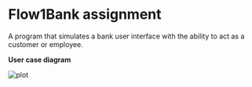 # Flow1Bank assignment

A program that simulates a bank user interface with the ability to act as a customer or employee.

**User case diagram**

![plot](Fhttps://github.com/rosenbaek/Flow1Bank-/blob/main/UseCaseDiagram.png)


